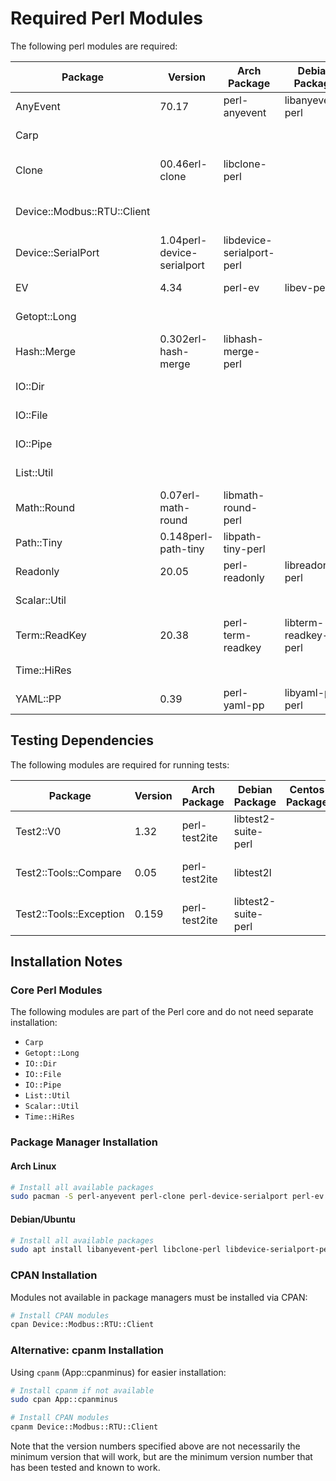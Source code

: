 # Required Perl Modules

The following perl modules are required:

|Package|Version|Arch Package|Debian Package|Centos Package|Notes|
|---|---|---|---|---|---|
|AnyEvent|70.17|perl-anyevent|libanyevent-perl||Event loop framework|
|Carp|||||Core Perl module|
|Clone|00.46erl-clone|libclone-perl||Deep copying of data structures|
|Device::Modbus::RTU::Client|||||CPAN only - Modbus RTU client|
|Device::SerialPort|1.04perl-device-serialport|libdevice-serialport-perl||Serial port communication|
|EV|4.34|perl-ev|libev-perl||Event loop implementation|
|Getopt::Long|||||Core Perl module|
|Hash::Merge|0.302erl-hash-merge|libhash-merge-perl||Hash merging utilities|
|IO::Dir|||||Core Perl module|
|IO::File|||||Core Perl module|
|IO::Pipe|||||Core Perl module|
|List::Util|||||Core Perl module|
|Math::Round|0.07erl-math-round|libmath-round-perl||Rounding functions|
|Path::Tiny|0.148perl-path-tiny|libpath-tiny-perl||File path utilities|
|Readonly|20.05|perl-readonly|libreadonly-perl||Read-only variables|
|Scalar::Util|||||Core Perl module|
|Term::ReadKey|20.38|perl-term-readkey|libterm-readkey-perl||Terminal input handling|
|Time::HiRes|||||Core Perl module|
|YAML::PP|0.39|perl-yaml-pp|libyaml-pp-perl||YAML parser|

## Testing Dependencies

The following modules are required for running tests:

|Package|Version|Arch Package|Debian Package|Centos Package|Notes|
|---|---|---|---|---|---|
|Test2::V0|1.32|perl-test2ite|libtest2-suite-perl||Testing framework|
|Test2::Tools::Compare|0.05|perl-test2ite|libtest2l||Test comparison tools|
|Test2::Tools::Exception|0.159|perl-test2ite|libtest2-suite-perl||Exception testing tools|

## Installation Notes

### Core Perl Modules
The following modules are part of the Perl core and do not need separate installation:
- `Carp`
- `Getopt::Long`
- `IO::Dir`
- `IO::File`
- `IO::Pipe`
- `List::Util`
- `Scalar::Util`
- `Time::HiRes`

### Package Manager Installation

#### Arch Linux
```bash
# Install all available packages
sudo pacman -S perl-anyevent perl-clone perl-device-serialport perl-ev perl-hash-merge perl-math-round perl-path-tiny perl-readonly perl-term-readkey perl-yaml-pp perl-test2-suite
```

#### Debian/Ubuntu
```bash
# Install all available packages
sudo apt install libanyevent-perl libclone-perl libdevice-serialport-perl libev-perl libhash-merge-perl libmath-round-perl libpath-tiny-perl libreadonly-perl libterm-readkey-perl libyaml-pp-perl libtest2uite-perl
```

### CPAN Installation
Modules not available in package managers must be installed via CPAN:

```bash
# Install CPAN modules
cpan Device::Modbus::RTU::Client
```

### Alternative: cpanm Installation
Using `cpanm` (App::cpanminus) for easier installation:

```bash
# Install cpanm if not available
sudo cpan App::cpanminus

# Install CPAN modules
cpanm Device::Modbus::RTU::Client
```

Note that the version numbers specified above are not necessarily the minimum version that will work, but are the minimum version number that has been tested and known to work.

